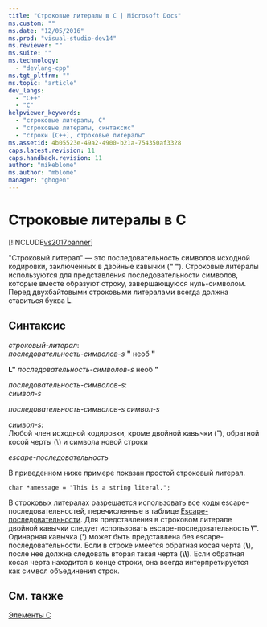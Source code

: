 ```yaml
---
title: "Строковые литералы в C | Microsoft Docs"
ms.custom: ""
ms.date: "12/05/2016"
ms.prod: "visual-studio-dev14"
ms.reviewer: ""
ms.suite: ""
ms.technology: 
  - "devlang-cpp"
ms.tgt_pltfrm: ""
ms.topic: "article"
dev_langs: 
  - "C++"
  - "C"
helpviewer_keywords: 
  - "строковые литералы, C"
  - "строковые литералы, синтаксис"
  - "строки [C++], строковые литералы"
ms.assetid: 4b05523e-49a2-4900-b21a-754350af3328
caps.latest.revision: 11
caps.handback.revision: 11
author: "mikeblome"
ms.author: "mblome"
manager: "ghogen"
---
```

# Строковые литералы в C
[!INCLUDE[vs2017banner](../assembler/inline/includes/vs2017banner.md)]

"Строковый литерал" — это последовательность символов исходной кодировки, заключенных в двойные кавычки \(**" "**\).  Строковые литералы используются для представления последовательности символов, которые вместе образуют строку, завершающуюся нуль\-символом.  Перед двухбайтовыми строковыми литералами всегда должна ставиться буква **L**.  
  
## Синтаксис  
 *строковый\-литерал*:  
 *последовательность\-символов\-s*  **"** необ               **"**  
  
 **L"** *последовательность\-символов\-s*  необ               **"**  
  
 *последовательность\-символов\-s*:  
 *символ\-s*  
  
 *последовательность\-символов\-s символ\-s*  
  
 *символ\-s*:  
 Любой член исходной кодировки, кроме двойной кавычки \("\), обратной косой черты \(\\\) и символа новой строки  
  
 *escape\-последовательность*  
  
 В приведенном ниже примере показан простой строковый литерал.  
  
```  
char *amessage = "This is a string literal.";  
```  
  
 В строковых литералах разрешается использовать все коды escape\-последовательностей, перечисленные в таблице [Escape\-последовательности](../c-language/escape-sequences.md).  Для представления в строковом литерале двойной кавычки следует использовать escape\-последовательность **\\"**.  Одинарная кавычка \(**'**\) может быть представлена без escape\-последовательности.  Если в строке имеется обратная косая черта \(**\\**\), после нее должна следовать вторая такая черта \(**\\\\**\).  Если обратная косая черта находится в конце строки, она всегда интерпретируется как символ объединения строк.  
  
## См. также  
 [Элементы C](../c-language/elements-of-c.md)